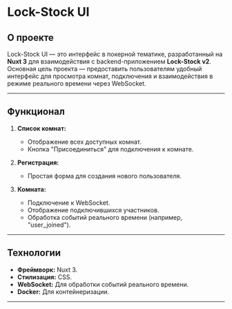# **Lock-Stock UI**

## **О проекте**

Lock-Stock UI — это интерфейс в покерной тематике, разработанный на **Nuxt 3** для взаимодействия с backend-приложением **Lock-Stock v2**. Основная цель проекта — предоставить пользователям удобный интерфейс для просмотра комнат, подключения и взаимодействия в режиме реального времени через WebSocket.

---

## **Функционал**

1. **Список комнат:**
    - Отображение всех доступных комнат.
    - Кнопка "Присоединиться" для подключения к комнате.

2. **Регистрация:**
    - Простая форма для создания нового пользователя.

3. **Комната:**
    - Подключение к WebSocket.
    - Отображение подключившихся участников.
    - Обработка событий реального времени (например, "user_joined").

---

## **Технологии**

- **Фреймворк:** Nuxt 3.
- **Стилизация:** CSS.
- **WebSocket:** Для обработки событий реального времени.
- **Docker:** Для контейнеризации.

---